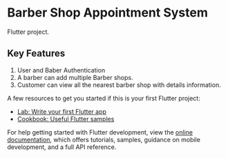 # Barber Shop Appointment System 

Flutter project.

## Key Features 

1. User and Baber Authentication 
2. A barber can add multiple Barber shops.
3. Customer can view all the nearest barber shop with details information. 

A few resources to get you started if this is your first Flutter project:

- [Lab: Write your first Flutter app](https://docs.flutter.dev/get-started/codelab)
- [Cookbook: Useful Flutter samples](https://docs.flutter.dev/cookbook)

For help getting started with Flutter development, view the
[online documentation](https://docs.flutter.dev/), which offers tutorials,
samples, guidance on mobile development, and a full API reference.
